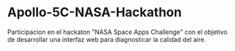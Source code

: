 # Apollo-5C-NASA-Hackathon
Participacion en el hackaton "NASA Space Apps Challenge" con el objetivo de desarrollar una interfaz web para diagnosticar la calidad del aire.

